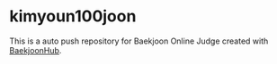 # kimyoun100joon
This is a auto push repository for Baekjoon Online Judge created with [BaekjoonHub](https://github.com/BaekjoonHub/BaekjoonHub).
